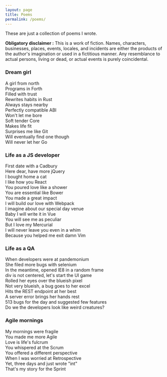 ```yaml
---
layout: page
title: Poems
permalink: /poems/
---
```


These are just a collection of poems I wrote.

**Obligatory disclaimer :** This is a work of fiction. Names, characters, businesses, places, events, locales, and incidents are either the products of the author's imagination or used in a fictitious manner. Any resemblance to actual persons, living or dead, or actual events is purely coincidental.

### Dream girl

A girl from north  
Programs in Forth  
Filled with trust  
Rewrites habits in Rust  
Always stays nearby  
Perfectly compatible ABI  
Won't let me bore  
Soft tender Core  
Makes life fit  
Surprises me like Git  
Will eventually find one though  
Will never let her Go  

### Life as a JS developer

First date with a Cadbury  
Here dear, have more jQuery  
I bought home a cat  
I like how you React  
You poured love like a shower  
You are essential like Bower  
You made a great impact  
I will build our love with Webpack  
I imagine about our special day venue  
Baby I will write it in Vue  
You will see me as peculiar  
But I love my Mercurial  
I will never leave you even in a whim  
Because you helped me exit damn Vim  

### Life as a QA

When developers were at pandemonium  
She filed more bugs with selenium  
In the meantime, opened IE8 in a random frame  
div is not centered, let's start the UI game  
Rolled her eyes over the blueish pixel  
Not very blueish, a bug goes to her excel  
Hits the REST endpoint at her best  
A server error brings her hands rest  
513 bugs for the day and suggested few features  
Do we the developers look like weird creatures?  

### Agile mornings

My mornings were fragile  
You made me more Agile  
Love is life's fulcrum  
You whispered at the Scrum  
You offered a different perspective  
When I was worried at Retrospective  
Yet, three days and just wrote "int"  
That's my story for the Sprint  
